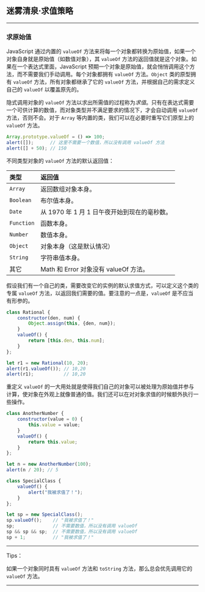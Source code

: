 ## 迷雾清泉·求值策略

---

### 求原始值

JavaScript 通过内置的 `valueOf` 方法来将每一个对象都转换为原始值，如果一个对象自身就是原始值（如数值对象），其 `valueOf` 方法的返回值就是这个对象。如果在一个表达式里面，JavaScript 预期一个对象是原始值，就会悄悄调用这个方法，而不需要我们手动调用。每个对象都拥有 `valueOf` 方法。`Object` 类的原型拥有 `valueOf` 方法，所有对象都继承了它的 `valueOf` 方法，并根据自己的需求定义自己的 `valueOf` 以覆盖原先的。

隐式调用对象的 `valueOf` 方法以求出所需值的过程称为*求值*。只有在表达式需要一个可供计算的数值，而对象类型并不满足要求的情况下，才会自动调用 `valueOf` 方法，否则不会。对于 `Array` 等内置的类，我们可以在必要时重写它们原型上的 `valueOf` 方法。

```javascript
Array.prototype.valueOf = () => 100;
alert([]);      // 这里不需要一个数值，所以没有调用 valueOf 方法
alert([] + 50); // 150
```

不同类型对象的 `valueOf` 方法的默认返回值：

| **类型**   | **返回值**                                   |
| :--------- | :------------------------------------------- |
| `Array`    | 返回数组对象本身。                           |
| `Boolean`  | 布尔值本身。                                 |
| `Date`     | 从 1970 年 1 月 1 日午夜开始到现在的毫秒数。 |
| `Function` | 函数本身。                                   |
| `Number`   | 数值本身。                                   |
| `Object`   | 对象本身（这是默认情况）                     |
| `String`   | 字符串值本身。                               |
| 其它       | Math 和 Error 对象没有 valueOf 方法。        |

假设我们有一个自己的类，需要改变它的实例的默认求值方式，可以定义这个类的专属 `valueOf` 方法，以返回我们需要的值。要注意的一点是，`valueOf` 是不应当有形参的。

```javascript
class Rational {
    constructor(den, num) {
        Object.assign(this, {den, num});
    }
    valueOf() {
        return [this.den, this.num];
    }
};

let r1 = new Rational(10, 20);
alert(r1.valueOf()); // 10,20
alert(r1);           // 10,20
```

重定义 `valueOf` 的一大用处就是使得我们自己的对象可以被处理为原始值并参与计算，使对象在外观上就像普通的值。我们还可以在对对象求值的时候额外执行一些操作。

```javascript
class AnotherNumber {
    constructor(value = 0) {
        this.value = value;
    }
    valueOf() {
        return this.value;
    }
};

let n = new AnotherNumber(100);
alert(n / 20); // 5

class SpecialClass {
    valueOf() {
        alert("我被求值了！");
    }
};

let sp = new SpecialClass();
sp.valueOf();    // "我被求值了！"
sp;              // 不需要数值，所以没有调用 valueOf
sp && sp && sp;  // 不需要数值，所以没有调用 valueOf
sp + 1;          // "我被求值了！"
```





---

Tips：

如果一个对象同时具有 `valueOf` 方法和 `toString` 方法，那么总会优先调用它的 `valueOf` 方法。

---